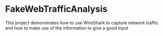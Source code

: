 # FakeWebTrafficAnalysis
This project demonstrates how to use WireShark to capture network traffic and how to make use of the information to give a good input
